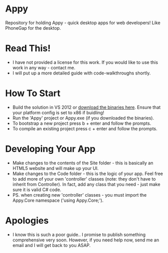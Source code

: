 Appy
====================

Repository for holding Appy - quick desktop apps for web developers! Like PhoneGap for the desktop.

# Read This!

* I have not provided a license for this work. If you would like to use this work in any way - contact me.
* I will put up a more detailed guide with code-walkthroughs shortly.

# How To Start

* Build the solution in VS 2012 or <a href="https://www.dropbox.com/s/lclj040breddq4a/Appy.0.8.0.zip" target="_blank">download the binaries here</a>. Ensure that your platform config is set to x86 if buidling!
* Run the 'Appy' project or Appy.exe (if you downloaded the binaries).
* To bootstrap a new project press b + enter and follow the prompts.
* To compile an existing project press c + enter and follow the prompts.

# Developing Your App

* Make changes to the contents of the Site folder - this is basically an HTML5 website and will make up your UI.
* Make changes to the Code folder - this is the logic of your app. Feel free to add more of your own 'controller' classes (note: they don't have to inherit from Controller). In fact, add any class that you need - just make sure it is valid C# code.
* PS. when creating new 'controller' classes - you must import the Appy.Core namespace ('using Appy.Core;').

# Apologies

* I know this is such a poor guide.. I promise to publish something comprehensive very soon. However, if you need help now, send me an email and I will get back to you ASAP. 
